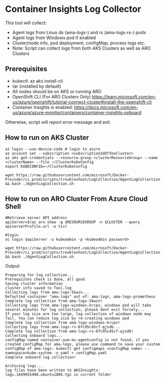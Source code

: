 # Container Insights Log Collector

This tool will collect:
* Agent logs from Linux ds (ama-logs-) and rs (ama-logs-rs-) pods
* Agent logs from Windows pod if enabled
* Cluster/node info, pod deployment, configMap, process logs etc.
* Note: Script can collect logs from both AKS Clusters as well as ARO Clusters

## Prerequisites
* kubectl: az aks install-cli
* tar (installed by default)
* All nodes should be on AKS or running ARO
* OpenShift CLI (For ARO Clusters Only) https://learn.microsoft.com/en-us/azure/openshift/tutorial-connect-cluster#install-the-openshift-cli
* Container Insights is enabled: https://docs.microsoft.com/en-us/azure/azure-monitor/containers/container-insights-onboard

Otherwise, script will report error message and exit.

## How to run on AKS Cluster
```
az login --use-device-code # login to azure
az account set --subscription <subscriptionIdOftheCluster>
az aks get-credentials --resource-group <clusterResourceGroup> --name <clusterName> --file ~/ClusterKubeConfig
export KUBECONFIG=~/ClusterKubeConfig

wget https://raw.githubusercontent.com/microsoft/Docker-Provider/ci_prod/scripts/troubleshoot/LogCollection/AgentLogCollection.sh && bash ./AgentLogCollection.sh
```

## How to run on ARO Cluster From Azure Cloud Shell
```
#Retrieve server API address
apiServer=$(az aro show -g $RESOURCEGROUP -n $CLUSTER --query apiserverProfile.url -o tsv)

#login
oc login $apiServer -u kubeadmin -p <kubeadmin password>

wget https://raw.githubusercontent.com/microsoft/Docker-Provider/ci_prod/scripts/troubleshoot/LogCollection/AgentLogCollection.sh && bash ./AgentLogCollection.sh
```

Output:
```
Preparing for log collection...
Prerequistes check is done, all good
Saving cluster information
cluster info saved to Tool.log
Collecting logs from ama-logs-5kwzn...
Defaulted container "ama-logs" out of: ama-logs, ama-logs-prometheus
Complete log collection from ama-logs-5kwzn!
Collecting logs from ama-logs-windows-krcpv, windows pod will take several minutes for log collection, please dont exit forcely...
If your log size are too large, log collection of windows node may fail. You can reduce log size by re-creating windows pod 
Complete log collection from ama-logs-windows-krcpv!
Collecting logs from ama-logs-rs-6fc95c45cf-qjsdb...
Complete log collection from ama-logs-rs-6fc95c45cf-qjsdb!
Collecting onboard logs...
configMap named container-azm-ms-agentconfig is not found, if you created configMap for ama-logs, please use command to save your custom configMap of ama-logs: kubectl get configmaps <configMap name> --namespace=kube-system -o yaml > configMap.yaml
Complete onboard log collection!

Archiving logs...
log files have been written to AKSInsights-logs.1649655490.ubuntu1804.tgz in current folder
```
